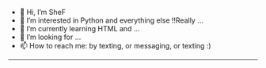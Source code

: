 - 👋 Hi, I’m SheF
- 👀 I’m interested in Python and everything else !!Really ...
- 🌱 I’m currently learning HTML and  ...
- 💞️ I’m looking for ...
- 📫 How to reach me: by texting, or messaging, or texting :)
- - -
<!---
Ns-SheF/Ns-SheF is a ✨ special ✨ repository because its `README.md` (this file) appears on your GitHub profile.
You can click the Preview link to take a look at your changes.
--->

